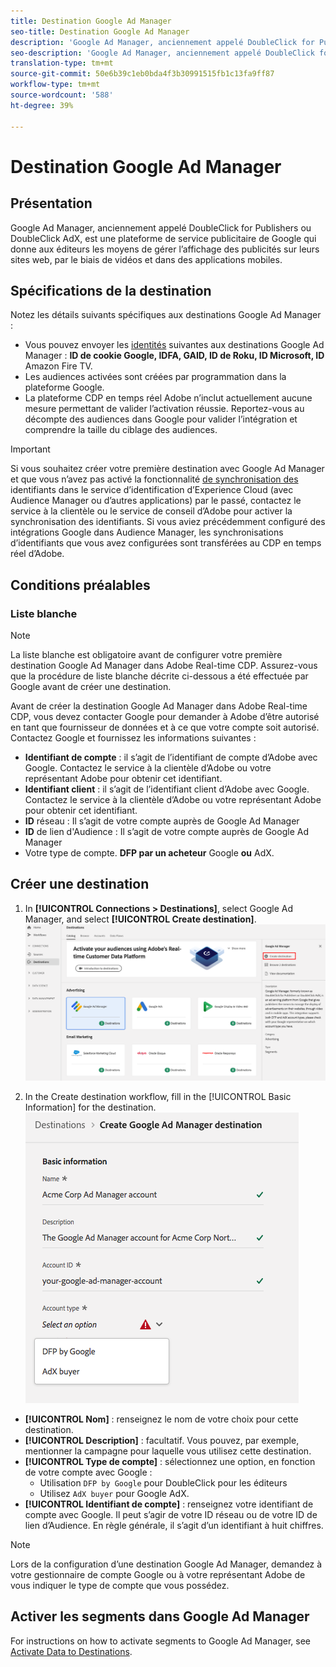 ```yaml
---
title: Destination Google Ad Manager
seo-title: Destination Google Ad Manager
description: 'Google Ad Manager, anciennement appelé DoubleClick for Publishers ou DoubleClick AdX, est une plateforme de service publicitaire de Google qui donne aux éditeurs les moyens de gérer l’affichage des publicités sur leurs sites web, par le biais de vidéos et dans des applications mobiles. '
seo-description: 'Google Ad Manager, anciennement appelé DoubleClick for Publishers ou DoubleClick AdX, est une plateforme de service publicitaire de Google qui donne aux éditeurs les moyens de gérer l’affichage des publicités sur leurs sites web, par le biais de vidéos et dans des applications mobiles. '
translation-type: tm+mt
source-git-commit: 50e6b39c1eb0bda4f3b30991515fb1c13fa9ff87
workflow-type: tm+mt
source-wordcount: '588'
ht-degree: 39%

---
```



# Destination Google Ad Manager

## Présentation

Google Ad Manager, anciennement appelé DoubleClick for Publishers ou DoubleClick AdX, est une plateforme de service publicitaire de Google qui donne aux éditeurs les moyens de gérer l’affichage des publicités sur leurs sites web, par le biais de vidéos et dans des applications mobiles.

## Spécifications de la destination

Notez les détails suivants spécifiques aux destinations Google Ad Manager :

* Vous pouvez envoyer les [identités](../../identity-service/namespaces.md) suivantes aux destinations Google Ad Manager : **ID de cookie Google, IDFA, GAID, ID de Roku, ID Microsoft, ID** Amazon Fire TV.
* Les audiences activées sont créées par programmation dans la plateforme Google.
* La plateforme CDP en temps réel Adobe n’inclut actuellement aucune mesure permettant de valider l’activation réussie. Reportez-vous au décompte des audiences dans Google pour valider l’intégration et comprendre la taille du ciblage des audiences.

>[!IMPORTANT]
>
>Si vous souhaitez créer votre première destination avec Google Ad Manager et que vous n’avez pas activé la fonctionnalité [de synchronisation des](https://docs.adobe.com/content/help/en/id-service/using/id-service-api/methods/idsync.html) identifiants dans le service d’identification d’Experience Cloud (avec Audience Manager ou d’autres applications) par le passé, contactez le service à la clientèle ou le service de conseil d’Adobe pour activer la synchronisation des identifiants. Si vous aviez précédemment configuré des intégrations Google dans Audience Manager, les synchronisations d’identifiants que vous avez configurées sont transférées au CDP en temps réel d’Adobe.

## Conditions préalables

### Liste blanche

>[!NOTE]
>
>La liste blanche est obligatoire avant de configurer votre première destination Google Ad Manager dans Adobe Real-time CDP. Assurez-vous que la procédure de liste blanche décrite ci-dessous a été effectuée par Google avant de créer une destination.

Avant de créer la destination Google Ad Manager dans Adobe Real-time CDP, vous devez contacter Google pour demander à Adobe d’être autorisé en tant que fournisseur de données et à ce que votre compte soit autorisé. Contactez Google et fournissez les informations suivantes :

* **Identifiant de compte** : il s’agit de l’identifiant de compte d’Adobe avec Google. Contactez le service à la clientèle d’Adobe ou votre représentant Adobe pour obtenir cet identifiant.
* **Identifiant client** : il s’agit de l’identifiant client d’Adobe avec Google. Contactez le service à la clientèle d’Adobe ou votre représentant Adobe pour obtenir cet identifiant.
* **ID** réseau : Il s’agit de votre compte auprès de Google Ad Manager
* **ID** de lien d&#39;Audience : Il s’agit de votre compte auprès de Google Ad Manager
* Votre type de compte. **DFP par un acheteur** Google **ou** AdX.

## Créer une destination

1. In **[!UICONTROL Connections > Destinations]**, select Google Ad Manager, and select **[!UICONTROL Create destination]**.
   ![Connexion à la destination de Google Ad Manager](/help/rtcdp/destinations/assets/google-1-destination.png)

2. In the Create destination workflow, fill in the [!UICONTROL Basic Information] for the destination.
   ![Informations de base Google Ad Manager](/help/rtcdp/destinations/assets/google-1-basic-information.png)
* **[!UICONTROL Nom]** : renseignez le nom de votre choix pour cette destination.
* **[!UICONTROL Description]** : facultatif. Vous pouvez, par exemple, mentionner la campagne pour laquelle vous utilisez cette destination.
* **[!UICONTROL Type de compte]** : sélectionnez une option, en fonction de votre compte avec Google :
   * Utilisation `DFP by Google` pour DoubleClick pour les éditeurs
   * Utilisez `AdX buyer` pour Google AdX.
* **[!UICONTROL Identifiant de compte]** : renseignez votre identifiant de compte avec Google. Il peut s’agir de votre ID réseau ou de votre ID de lien d’Audience. En règle générale, il s’agit d’un identifiant à huit chiffres.

>[!NOTE]
>
>Lors de la configuration d’une destination Google Ad Manager, demandez à votre gestionnaire de compte Google ou à votre représentant Adobe de vous indiquer le type de compte que vous possédez.

## Activer les segments dans Google Ad Manager

For instructions on how to activate segments to Google Ad Manager, see [Activate Data to Destinations](/help/rtcdp/destinations/activate-destinations.md).
